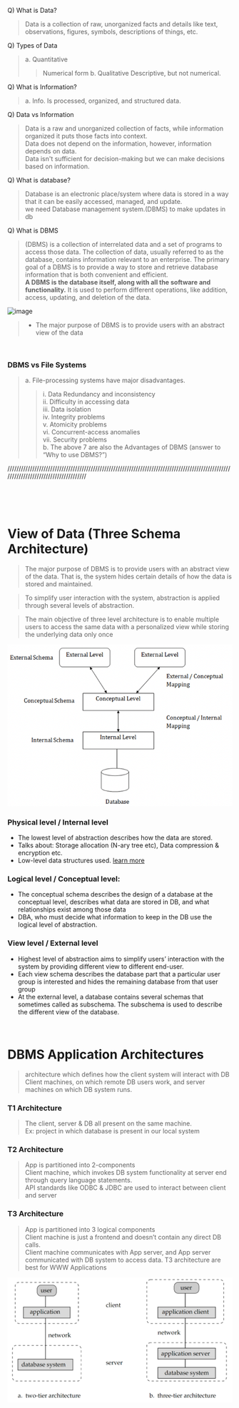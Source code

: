  Q) What is Data?
 > Data is a collection of raw, unorganized facts and details like text, observations, figures, symbols,
descriptions of things, etc.

Q) Types of Data
> a. Quantitative
> > Numerical form
> b. Qualitative
> >  Descriptive, but not numerical.

Q) What is Information?
> a. Info. Is processed, organized, and structured data.

Q) Data vs Information
> Data is a raw and unorganized collection of facts, while information organized it puts those facts into context.  
> Data does not depend on the information, however, information depends on data.  
> Data isn't sufficient for decision-making but we can make decisions based on information.     

Q) What is database?
> Database is an electronic place/system where data is stored in a way that it can be easily accessed, managed, and update.   
> we need Database management system.(DBMS) to make updates in db   

Q) What is DBMS
> (DBMS) is a collection of interrelated data and a set of programs to access those data. The collection of data, usually referred to as the database, contains information relevant to an enterprise. The primary goal of a DBMS is to provide a way to store and retrieve database information that is both convenient and efficient.   
> **A DBMS is the database itself, along with all the software and functionality.** It is used to perform different operations, like addition, access, updating, and deletion of the data.   


![image](https://github.com/Akashay-Anand/DataBase/assets/82114930/c6d2854c-e7e6-4ccb-8df5-e99d517674aa)

> * The major purpose of DBMS is to provide users with an abstract view of the data   

<br/>

### DBMS vs File Systems
> a. File-processing systems have major disadvantages.  
>> i. Data Redundancy and inconsistency  
>> ii. Difficulty in accessing data  
>> iii. Data isolation  
>> iv. Integrity problems  
>> v. Atomicity problems  
>> vi. Concurrent-access anomalies  
>> vii. Security problems   
> b. The above 7 are also the Advantages of DBMS (answer to “Why to use DBMS?”)  
 

//////////////////////////////////////////////////////////////////////////////////////////////////////////////////////////////////////

<br/>
<br/>
<br/>

# View of Data (Three Schema Architecture)

> The major purpose of DBMS is to provide users with an abstract view of the data. That is, the system hides certain details of how the data is stored and maintained.

> To simplify user interaction with the system, abstraction is applied through several levels of abstraction.

> The main objective of three level architecture is to enable multiple users to access the same data with a personalized view while storing the underlying data only once


![Alt text](image.png)

### Physical level / Internal level

* The lowest level of abstraction describes how the data are stored.
* Talks about: Storage allocation (N-ary tree etc), Data compression & encryption etc.
* Low-level data structures used. <a href="">learn more </a>

### Logical level / Conceptual level:

* The conceptual schema describes the design of a database at the conceptual level, describes what data are stored in DB, and what relationships exist among those data
* DBA, who must decide what information to keep in the DB use the logical level of abstraction.

### View level / External level
* Highest level of abstraction aims to simplify users’ interaction with the system by providing different view to different end-user.
* Each view schema describes the database part that a particular user group is interested and hides the remaining database from that user group
* At the external level, a database contains several schemas that sometimes called as subschema. The subschema is used to describe the different view of the database.

<br/>

# DBMS Application Architectures

> architecture which defines how the client system will interact with DB  
> Client machines, on which remote DB users work, and server machines on which DB system runs.  

### T1 Architecture
> The client, server & DB all present on the same machine.  
> Ex: project in which database is present in our local system  

### T2 Architecture
> App is partitioned into 2-components   
> Client machine, which invokes DB system functionality at server end through query language statements.  
> API standards like ODBC & JDBC are used to interact between client and server  

### T3 Architecture
> App is partitioned into 3 logical components   
> Client machine is just a frontend and doesn’t contain any direct DB calls.   
> Client machine communicates with App server, and App server communicated with DB system to access data.
> T3 architecture are best for WWW Applications
> 

![Alt text](image-1.png)
